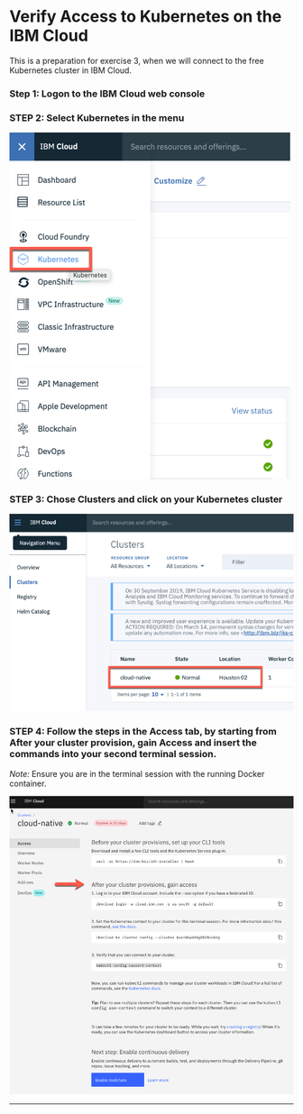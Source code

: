 # Verify Access to Kubernetes on the IBM Cloud

This is a preparation for exercise 3, when we will connect to the free Kubernetes cluster in IBM Cloud.

### Step 1: Logon to the IBM Cloud web console

### STEP 2: Select **Kubernetes** in the menu

![Select Kubernetes in the menu](../../images/verify-cluster-access-1.png)

### STEP 3: Chose **Clusters** and click on your **Kubernetes cluster**

![Chose Clusters and click on your Kubernetes cluster](../../images/verify-cluster-access-2.png)

### STEP 4: Follow the steps in the **Access** tab, by starting from **After your cluster provision, gain Access** and insert the commands into your **second** terminal session.

_Note:_ Ensure you are in the terminal session with the running Docker container.

![](../../images/verify-cluster-access-4.png)

---